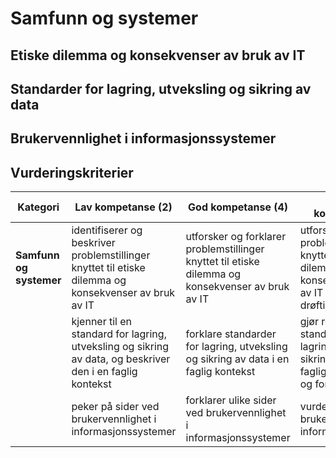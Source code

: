 # Samfunn og systemer


## Etiske dilemma og konsekvenser av bruk av IT

## Standarder for lagring, utveksling og sikring av data

## Brukervennlighet i informasjonssystemer

## Vurderingskriterier

| Kategori                | Lav kompetanse (2)                                                                                        | God kompetanse (4)                                                                                | Utmerket kompetanse (6)                                                                                               |
| ----------------------- | --------------------------------------------------------------------------------------------------------- | ------------------------------------------------------------------------------------------------- | --------------------------------------------------------------------------------------------------------------------- |
| **Samfunn og systemer** | identifiserer og beskriver problemstillinger knyttet til etiske dilemma og konsekvenser av bruk av IT     | utforsker og forklarer problemstillinger knyttet til etiske dilemma og konsekvenser av bruk av IT | utforsker og vurderer problemstillinger knyttet til etiske dilemma og konsekvenser av bruk av IT ved kritisk drøfting |
|                         | kjenner til en standard for lagring, utveksling og sikring av data, og beskriver den i en faglig kontekst | forklare standarder for lagring, utveksling og sikring av data i en faglig kontekst               | gjør rede for standarder for lagring, utveksling og sikring av data med faglige begrunnelser og forklaringer          |
|                         | peker på sider ved brukervennlighet i informasjonssystemer                                                | forklarer ulike sider ved brukervennlighet i informasjonssystemer                                 | vurderer brukervennlighet i informasjonssystemer                                                                      |


